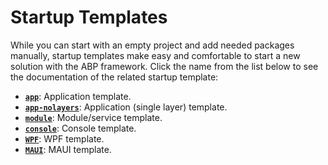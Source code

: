 # Startup Templates

While you can start with an empty project and add needed packages manually, startup templates make easy and comfortable to start a new solution with the ABP framework. Click the name from the list below to see the documentation of the related startup template:

* [**`app`**](Application.md): Application template.
* [**`app-nolayers`**](Application-Single-Layer.md): Application (single layer) template.
* [**`module`**](Module.md): Module/service template.
* [**`console`**](Console.md): Console template.
* [**`WPF`**](WPF.md): WPF template.
* [**`MAUI`**](MAUI.md): MAUI template.
